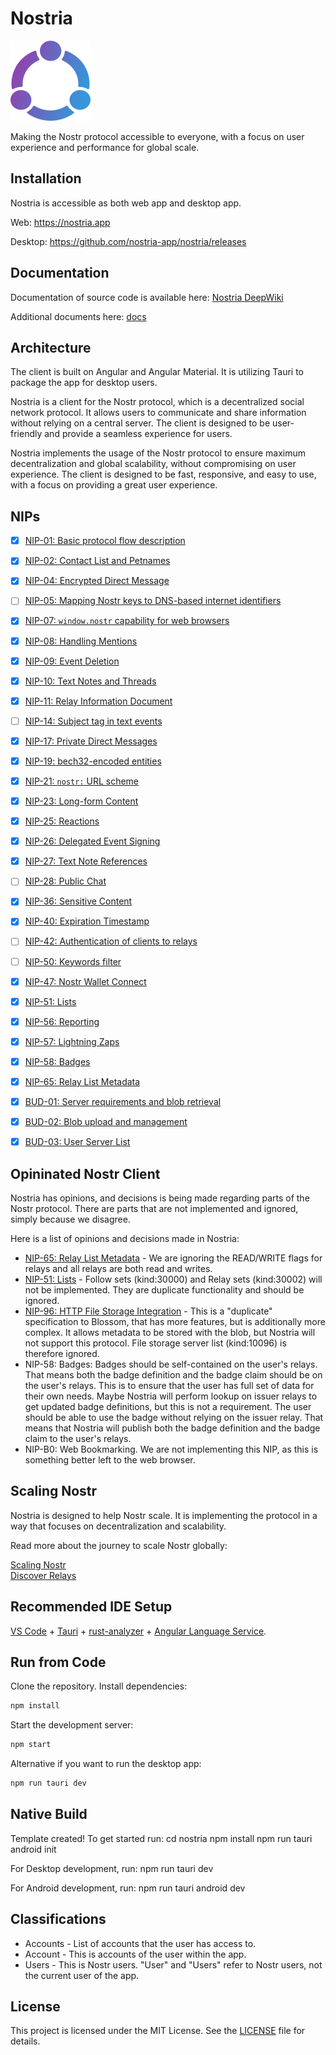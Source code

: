 # Nostria

<img src="public/icons/icon-128x128.png" alt="Nostria Logo" width="128" height="128">

Making the Nostr protocol accessible to everyone, with a focus on user experience and performance for global scale.

## Installation

Nostria is accessible as both web app and desktop app.

Web: https://nostria.app

Desktop: https://github.com/nostria-app/nostria/releases

## Documentation

Documentation of source code is available here: [Nostria DeepWiki](https://deepwiki.com/nostria-app/nostria)

Additional documents here: [docs](docs/)

## Architecture

The client is built on Angular and Angular Material. It is utilizing Tauri to package the app for desktop users.

Nostria is a client for the Nostr protocol, which is a decentralized social network protocol. It allows users to communicate and share information without relying on a central server. The client is designed to be user-friendly and provide a seamless experience for users.

Nostria implements the usage of the Nostr protocol to ensure maximum decentralization and global scalability, without compromising on user experience. The client is designed to be fast, responsive, and easy to use, with a focus on providing a great user experience.

## NIPs

- [x] [NIP-01: Basic protocol flow description](https://github.com/nostr-protocol/nips/blob/master/01.md)
- [x] [NIP-02: Contact List and Petnames](https://github.com/nostr-protocol/nips/blob/master/02.md)
- [x] [NIP-04: Encrypted Direct Message](https://github.com/nostr-protocol/nips/blob/master/04.md)
- [ ] [NIP-05: Mapping Nostr keys to DNS-based internet identifiers](https://github.com/nostr-protocol/nips/blob/master/05.md)
- [x] [NIP-07: `window.nostr` capability for web browsers](https://github.com/nostr-protocol/nips/blob/master/07.md)
- [x] [NIP-08: Handling Mentions](https://github.com/nostr-protocol/nips/blob/master/08.md)
- [x] [NIP-09: Event Deletion](https://github.com/nostr-protocol/nips/blob/master/09.md)
- [x] [NIP-10: Text Notes and Threads](https://github.com/nostr-protocol/nips/blob/master/10.md)
- [x] [NIP-11: Relay Information Document](https://github.com/nostr-protocol/nips/blob/master/11.md)
- [ ] [NIP-14: Subject tag in text events](https://github.com/nostr-protocol/nips/blob/master/14.md)
- [x] [NIP-17: Private Direct Messages](https://github.com/nostr-protocol/nips/blob/master/17.md)
- [x] [NIP-19: bech32-encoded entities](https://github.com/nostr-protocol/nips/blob/master/19.md)
- [x] [NIP-21: `nostr:` URL scheme](https://github.com/nostr-protocol/nips/blob/master/21.md)
- [x] [NIP-23: Long-form Content](https://github.com/nostr-protocol/nips/blob/master/23.md)
- [x] [NIP-25: Reactions](https://github.com/nostr-protocol/nips/blob/master/25.md)
- [x] [NIP-26: Delegated Event Signing](https://github.com/nostr-protocol/nips/blob/master/26.md)
- [x] [NIP-27: Text Note References](https://github.com/nostr-protocol/nips/blob/master/27.md)
- [ ] [NIP-28: Public Chat](https://github.com/nostr-protocol/nips/blob/master/28.md)
- [x] [NIP-36: Sensitive Content](https://github.com/nostr-protocol/nips/blob/master/36.md)
- [x] [NIP-40: Expiration Timestamp](https://github.com/nostr-protocol/nips/blob/master/40.md)
- [ ] [NIP-42: Authentication of clients to relays](https://github.com/nostr-protocol/nips/blob/master/42.md)
- [ ] [NIP-50: Keywords filter](https://github.com/nostr-protocol/nips/blob/master/50.md)
- [x] [NIP-47: Nostr Wallet Connect](https://github.com/nostr-protocol/nips/blob/master/47.md)
- [x] [NIP-51: Lists](https://github.com/nostr-protocol/nips/blob/master/51.md)
- [x] [NIP-56: Reporting](https://github.com/nostr-protocol/nips/blob/master/56.md)
- [x] [NIP-57: Lightning Zaps](https://github.com/nostr-protocol/nips/blob/master/57.md)
- [x] [NIP-58: Badges](https://github.com/nostr-protocol/nips/blob/master/58.md)
- [x] [NIP-65: Relay List Metadata](https://github.com/nostr-protocol/nips/blob/master/65.md)

- [x] [BUD-01: Server requirements and blob retrieval](https://github.com/hzrd149/blossom/blob/master/buds/01.md)
- [x] [BUD-02: Blob upload and management](https://github.com/hzrd149/blossom/blob/master/buds/02.md)
- [x] [BUD-03: User Server List](https://github.com/hzrd149/blossom/blob/master/buds/03.md)

## Opininated Nostr Client

Nostria has opinions, and decisions is being made regarding parts of the Nostr protocol. There are parts that are not implemented and ignored, simply because we disagree.

Here is a list of opinions and decisions made in Nostria:

- [NIP-65: Relay List Metadata](https://github.com/nostr-protocol/nips/blob/master/65.md) - We are ignoring the READ/WRITE flags for relays and all relays are both read and writes.
- [NIP-51: Lists](https://github.com/nostr-protocol/nips/blob/master/51.md) - Follow sets (kind:30000) and Relay sets (kind:30002) will not be implemented. They are duplicate functionality and should be ignored.
- [NIP-96: HTTP File Storage Integration](https://github.com/nostr-protocol/nips/blob/master/96.md) - This is a "duplicate" specification to Blossom, that has more features, but is additionally more complex. It allows metadata to be stored with the blob, but Nostria will not support this protocol. File storage server list (kind:10096) is therefore
  ignored.
- NIP-58: Badges: Badges should be self-contained on the user's relays. That means both the badge definition and the badge claim should be on the user's relays. This is to ensure that the user has full set of data for their own needs. Maybe Nostria will perform lookup on issuer relays
  to get updated badge definitions, but this is not a requirement. The user should be able to use the badge without relying on the issuer relay.
  That means that Nostria will publish both the badge definition and the badge claim to the user's relays.
- NIP-B0: Web Bookmarking. We are not implementing this NIP, as this is something better left to the web browser.

## Scaling Nostr

Nostria is designed to help Nostr scale. It is implementing the protocol in a way that focuses on decentralization and scalability.

Read more about the journey to scale Nostr globally:

[Scaling Nostr](https://medium.com/@sondreb/scaling-nostr-e50276774367)  
[Discover Relays](https://medium.com/@sondreb/discovery-relays-e2b0bd00feec)

## Recommended IDE Setup

[VS Code](https://code.visualstudio.com/) + [Tauri](https://marketplace.visualstudio.com/items?itemName=tauri-apps.tauri-vscode) + [rust-analyzer](https://marketplace.visualstudio.com/items?itemName=rust-lang.rust-analyzer) + [Angular Language Service](https://marketplace.visualstudio.com/items?itemName=Angular.ng-template).

## Run from Code

Clone the repository.
Install dependencies:

```bash
npm install
```

Start the development server:

```bash
npm start
```

Alternative if you want to run the desktop app:

```bash
npm run tauri dev
```

## Native Build

Template created! To get started run:
cd nostria
npm install
npm run tauri android init

For Desktop development, run:
npm run tauri dev

For Android development, run:
npm run tauri android dev

## Classifications

- Accounts - List of accounts that the user has access to.
- Account - This is accounts of the user within the app.
- Users - This is Nostr users. "User" and "Users" refer to Nostr users, not the current user of the app.

## License

This project is licensed under the MIT License. See the [LICENSE](LICENSE) file for details.
